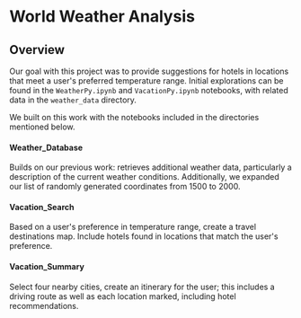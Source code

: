# World Weather Analysis 

## Overview

Our goal with this project was to provide suggestions for hotels in locations that meet a user's preferred temperature range. Initial explorations can be found in the `WeatherPy.ipynb` and `VacationPy.ipynb` notebooks, with related data in the `weather_data` directory. 

We built on this work with the notebooks included in the directories mentioned below.

#### Weather_Database
Builds on our previous work: retrieves additional weather data, particularly a description of the current weather conditions. Additionally, we expanded our list of randomly generated coordinates from 1500 to 2000.

#### Vacation_Search
Based on a user's preference in temperature range, create a travel destinations map. Include hotels found in locations that match the user's preference. 


#### Vacation_Summary
Select four nearby cities, create an itinerary for the user; this includes a driving route as well as each location marked, including hotel recommendations. 